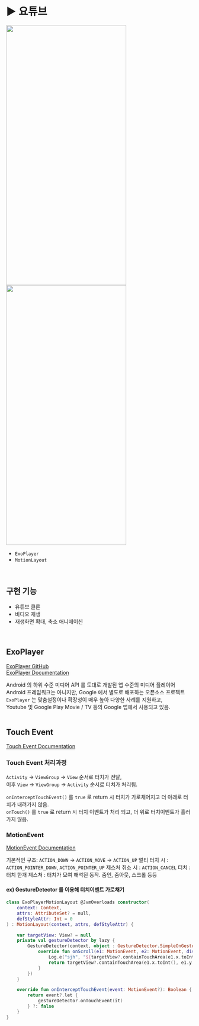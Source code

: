 # ▶️ 요튜브
<img src="https://github.com/sjunh812/fastcampus-android-bootcamp/assets/79048895/473a5937-1ef5-479b-83e0-1bf22f061107" width="324" height="702" /> 
<img src="https://github.com/sjunh812/fastcampus-android-bootcamp/assets/79048895/3f05cdef-7781-4593-9a49-4171b24ef880" width="324" height="702" />  

- `ExoPlayer`
- `MotionLayout` 
<br>

## 구현 기능
- 유튜브 클론
- 비디오 재생
- 재생화면 확대, 축소 애니메이션
<br>

## ExoPlayer
[ExoPlayer GitHub](https://developer.android.com/training/constraint-layout/motionlayout?hl=ko)  
[ExoPlayer Documentation](https://developer.android.com/guide/topics/media/exoplayer?hl=ko)  

Android 의 하위 수준 미디어 API 를 토대로 개발된 앱 수준의 미디어 플레이어  
Android 프레임워크는 아니지만, Google 에서 별도로 배포하는 오픈소스 프로젝트  
`ExoPlayer` 는 맞춤설정이나 확장성이 매우 높아 다양한 사례를 지원하고,  
Youtube 및 Google Play Movie / TV 등의 Google 앱에서 사용되고 있음.  
<br>

## Touch Event
[Touch Event Documentation](https://developer.android.com/training/gestures/viewgroup?hl=ko)  

### Touch Event 처리과정
`Activity` → `ViewGroup` → `View` 순서로 터치가 전달,  
이후 `View` → `ViewGroup` → `Activity` 순서로 터치가 처리됨.  

`onInterceptTouchEvent()` 를 `true` 로 return 시 터치가 가로채어지고 더 아래로 터치가 내려가지 않음.    
`onTouch()` 를 `true` 로 return 시 터치 이벤트가 처리 되고, 더 위로 터치이벤트가 흘러가지 않음.  

### MotionEvent
[MotionEvent Documentation](https://developer.android.com/reference/android/view/MotionEvent)  

기본적인 구조: `ACTION_DOWN` → `ACTION_MOVE` → `ACTION_UP`
멀티 터치 시 : `ACTION_POINTER_DOWN`, `ACTION_POINTER_UP`
제스처 취소 시 : `ACTION_CANCEL`
터치 : 터치 한개
제스쳐 : 터치가 모여 해석된 동작. 줌인, 줌아웃, 스크롤 등등  

#### ex) GestureDetector 를 이용해 터치이벤트 가로채기
```kotlin
class ExoPlayerMotionLayout @JvmOverloads constructor(
    context: Context,
    attrs: AttributeSet? = null,
    defStyleAttr: Int = 0
) : MotionLayout(context, attrs, defStyleAttr) {

    var targetView: View? = null
    private val gestureDetector by lazy {
        GestureDetector(context, object : GestureDetector.SimpleOnGestureListener() {
            override fun onScroll(e1: MotionEvent, e2: MotionEvent, distanceX: Float, distanceY: Float): Boolean {
                Log.e("sjh", "${targetView?.containTouchArea(e1.x.toInt(), e1.y.toInt())}")
                return targetView?.containTouchArea(e1.x.toInt(), e1.y.toInt()) ?: false
            }
        })
    }

    override fun onInterceptTouchEvent(event: MotionEvent?): Boolean {
        return event?.let {
            gestureDetector.onTouchEvent(it)
        } ?: false
    }
}
```
